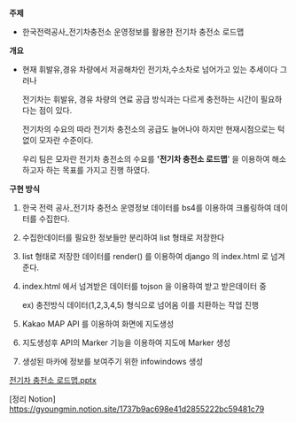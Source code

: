 **주제**
- 한국전력공사_전기차충전소 운영정보를 활용한 전기차 충전소 로드맵
    
    

**개요** 

- 현재 휘발유,경유 차량에서 저공해차인 전기차,수소차로 넘어가고 있는 추세이다 그러나
    
    전기차는 휘발유, 경유 차량의 연료 공급 방식과는 다르게 충전하는 시간이 필요하다는 점이 있다. 
    
    전기차의 수요의 따라 전기차 충전소의 공급도 늘어나야 하지만 현재시점으로는 턱없이 모자란 수준이다.
    
    우리 팀은 모자란 전기차 충전소의 수요를 **'전기차 충전소 로드맵**' 을 이용하여 해소하고자 하는 목표를 가지고 진행 하였다. 
    

**구현 방식** 

1. 한국 전력 공사_전기차 충전소 운영정보 데이터를 bs4를 이용하여 크롤링하여 데이터를 수집한다. 
2. 수집한데이터를 필요한 정보들만 분리하여 list 형태로 저장한다
3. list 형태로 저장한 데이터를 render() 를 이용하여 django 의 index.html 로 넘겨준다.
4. index.html 에서 넘겨받은 데이터를 tojson 을 이용하여 받고 받은데이터 중 
    
    ex) 충전방식 데이터(1,2,3,4,5)  형식으로 넘어옴 이를 치환하는 작업 진행 
    
5. Kakao MAP API 를 이용하여 화면에 지도생성
6. 지도생성후 API의 Marker 기능을 이용하여 지도에 Marker 생성 
7. 생성된 마카에 정보를 보여주기 위한 infowindows 생성

[전기차 충전소 로드맵.pptx](https://github.com/kosaf1996/electriccity_django/files/7759875/default.pptx)

[정리 Notion]
https://gyoungmin.notion.site/1737b9ac698e41d2855222bc59481c79
